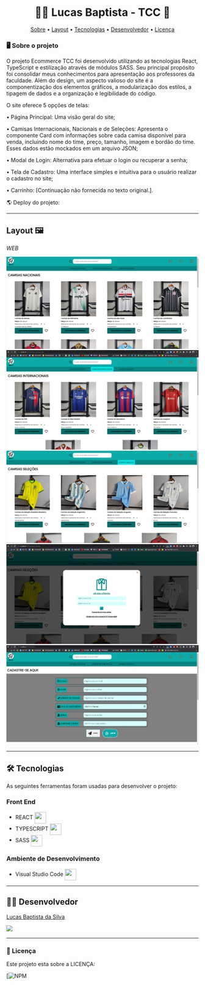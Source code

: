 <h1 align="center"> 🧑‍💻 Lucas Baptista - TCC 🚀 </h1>

<p align="center">
 <a href="#user-content--sobre-o-projeto">Sobre</a> •
 <a href="#-layout-🖼️">Layout</a> • 
 <a href="#-🛠-tecnologias">Tecnologias</a> • 
 <a href="#-autor">Desenvolvedor</a> • 
 <a href="#user-content--licença">Licença</a>
</p>


### 🖥️ Sobre o projeto 

O projeto Ecommerce TCC foi desenvolvido utilizando as tecnologias React, TypeScript e estilização através de módulos SASS. Seu principal propósito foi consolidar meus conhecimentos para apresentação aos professores da faculdade. Além do design, um aspecto valioso do site é a componentização dos elementos gráficos, a modularização dos estilos, a tipagem de dados e a organização e legibilidade do código.

O site oferece 5 opções de telas:

• Página Principal: Uma visão geral do site;

• Camisas Internacionais, Nacionais e de Seleções: Apresenta o componente Card com informações sobre cada camisa disponível para venda, incluindo nome do time, preço, tamanho, imagem e bordão do time. Esses dados estão mockados em um arquivo JSON;

• Modal de Login: Alternativa para efetuar o login ou recuperar a senha;

• Tela de Cadastro: Uma interface simples e intuitiva para o usuário realizar o cadastro no site;

• Carrinho: [Continuação não fornecida no texto original.].

🌎 Deploy do projeto: 

---

## Layout 🖼️

_WEB_

![GK1](https://github.com/luscabap/tcc/blob/main/public/web_01.png)
![GK1](https://github.com/luscabap/tcc/blob/main/public/web_02.png)
![GK1](https://github.com/luscabap/tcc/blob/main/public/web_03.png)
![GK1](https://github.com/luscabap/tcc/blob/main/public/web_04.png)
![GK1](https://github.com/luscabap/tcc/blob/main/public/web_05.png)

---

## 🛠 Tecnologias 

As seguintes ferramentas foram usadas para desenvolver o projeto:

### Front End
- REACT <img align="center" height="30" width="30" src="https://cdn.jsdelivr.net/gh/devicons/devicon/icons/react/react-original.svg"/>
- TYPESCRIPT <img align="center" height="30" width="30" src="https://cdn.jsdelivr.net/gh/devicons/devicon/icons/typescript/typescript-original.svg"/>
- SASS <img align="center" height="30" width="30" src="https://cdn.jsdelivr.net/gh/devicons/devicon/icons/sass/sass-original.svg"/>
 
          
### Ambiente de Desenvolvimento
- Visual Studio Code <img align="center" height="30" width="30" src="https://cdn.jsdelivr.net/gh/devicons/devicon/icons/vscode/vscode-original-wordmark.svg"/>

---

## 👨‍🎓 Desenvolvedor

<a href="https://www.linkedin.com/in/lucas-baptista-da-silva-133779233/">
Lucas Baptista da Silva</a>

<br/>

<a href = "mailto:lucasbaptistasilva.dev@gmail.com"><img src="https://img.shields.io/badge/-Gmail-%23333?style=for-the-badge&logo=gmail&logoColor=white"  target="_blank"></a>

---

### 📝 Licença

Este projeto esta sobre a LICENÇA:

[![NPM](https://github.com/luscabap/tcc/blob/main/LICENSE)
